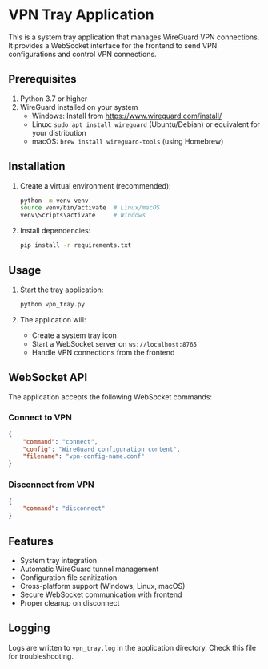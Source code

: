 # VPN Tray Application

This is a system tray application that manages WireGuard VPN connections. It provides a WebSocket interface for the frontend to send VPN configurations and control VPN connections.

## Prerequisites

1. Python 3.7 or higher
2. WireGuard installed on your system
   - Windows: Install from https://www.wireguard.com/install/
   - Linux: `sudo apt install wireguard` (Ubuntu/Debian) or equivalent for your distribution
   - macOS: `brew install wireguard-tools` (using Homebrew)

## Installation

1. Create a virtual environment (recommended):
   ```bash
   python -m venv venv
   source venv/bin/activate  # Linux/macOS
   venv\Scripts\activate     # Windows
   ```

2. Install dependencies:
   ```bash
   pip install -r requirements.txt
   ```

## Usage

1. Start the tray application:
   ```bash
   python vpn_tray.py
   ```

2. The application will:
   - Create a system tray icon
   - Start a WebSocket server on `ws://localhost:8765`
   - Handle VPN connections from the frontend

## WebSocket API

The application accepts the following WebSocket commands:

### Connect to VPN
```json
{
    "command": "connect",
    "config": "WireGuard configuration content",
    "filename": "vpn-config-name.conf"
}
```

### Disconnect from VPN
```json
{
    "command": "disconnect"
}
```

## Features

- System tray integration
- Automatic WireGuard tunnel management
- Configuration file sanitization
- Cross-platform support (Windows, Linux, macOS)
- Secure WebSocket communication with frontend
- Proper cleanup on disconnect

## Logging

Logs are written to `vpn_tray.log` in the application directory. Check this file for troubleshooting. 